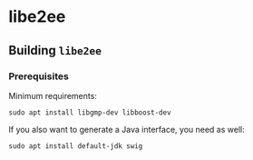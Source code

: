 # libe2ee

## Building `libe2ee`

### Prerequisites

Minimum requirements:

```shell
sudo apt install libgmp-dev libboost-dev
```

If you also want to generate a Java interface, you need as well:

```shell
sudo apt install default-jdk swig
```
